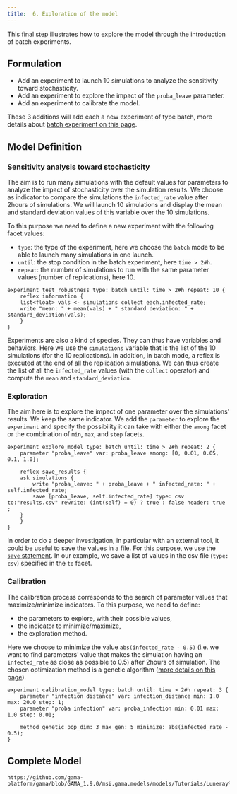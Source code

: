 ```yaml
---
title:  6. Exploration of the model
---
```


This final step illustrates how to explore the model through the introduction of batch experiments.


## Formulation

* Add an experiment to launch 10 simulations to analyze the sensitivity toward stochasticity.
* Add an experiment to explore the impact of the `proba_leave` parameter.
* Add an experiment to calibrate the model.

These 3 additions will add each a new experiment of type batch, more details about [batch experiment on this page](BatchExperiments).

## Model Definition

### Sensitivity analysis toward stochasticity

The aim is to run many simulations with the default values for parameters to analyze the impact of stochasticity over the simulation results. We choose as indicator to compare the simulations the `infected_rate` value after 2hours of simulations. We will launch 10 simulations and display the mean and standard deviation values of this variable over the 10 simulations.

To this purpose we need to define a new experiment with the following facet values:

* `type`: the type of the experiment, here we choose the `batch` mode to be able to launch many simulations in one launch.
* `until`: the stop condition in the batch experiment, here `time > 2#h`.
* `repeat`: the number of simulations to run with the same parameter values (number of replications), here 10.

```
experiment test_robustness type: batch until: time > 2#h repeat: 10 {
    reflex information {
	list<float> vals <- simulations collect each.infected_rate;
	write "mean: " + mean(vals) + " standard deviation: " + standard_deviation(vals);	
    }
}
```

Experiments are also a kind of species. They can thus have variables and behaviors. Here we use the `simulations` variable that is the list of the 10 simulations (for the 10 replications). In addition, in batch mode, a reflex is executed at the end of all the replication simulations. We can thus create the list of all the `infected_rate` values (with the `collect` operator) and compute the `mean` and `standard_deviation`.


### Exploration

The aim here is to explore the impact of one parameter over the simulations' results. We keep the same indicator. We add the `parameter` to explore the `experiment` and specify the possibility it can take with either the `among` facet or the combination of `min`, `max`, and `step` facets.

```
experiment explore_model type: batch until: time > 2#h repeat: 2 {
    parameter "proba_leave" var: proba_leave among: [0, 0.01, 0.05, 0.1, 1.0];
	
    reflex save_results {
	ask simulations {
	    write "proba_leave: " + proba_leave + " infected_rate: " + self.infected_rate;
	    save [proba_leave, self.infected_rate] type: csv to:"results.csv" rewrite: (int(self) = 0) ? true : false header: true ;
	}
    }
}
```

In order to do a deeper investigation, in particular with an external tool, it could be useful to save the values in a file. For this purpose, we use the [`save` statement](Statements#save). In our example, we save a list of values in the csv file (`type: csv`) specified in the `to` facet.


### Calibration

The calibration process corresponds to the search of parameter values that maximize/minimize indicators. To this purpose, we need to define:

* the parameters to explore, with their possible values,
* the indicator to minimize/maximize,
* the exploration method.

Here we choose to minimize the value `abs(infected_rate - 0.5)` (i.e. we want to find parameters' value that makes the simulation having an `infected_rate` as close as possible to 0.5) after 2hours of simulation. The chosen optimization method is a genetic algorithm ([more details on this page](ExplorationMethods)).

```
experiment calibration_model type: batch until: time > 2#h repeat: 3 {
    parameter "infection distance" var: infection_distance min: 1.0 max: 20.0 step: 1;
    parameter "proba infection" var: proba_infection min: 0.01 max: 1.0 step: 0.01;
	
    method genetic pop_dim: 3 max_gen: 5 minimize: abs(infected_rate - 0.5);
}
```


## Complete Model


```gaml reference
https://github.com/gama-platform/gama/blob/GAMA_1.9.0/msi.gama.models/models/Tutorials/Luneray%20flu/models/model6.gaml
```
